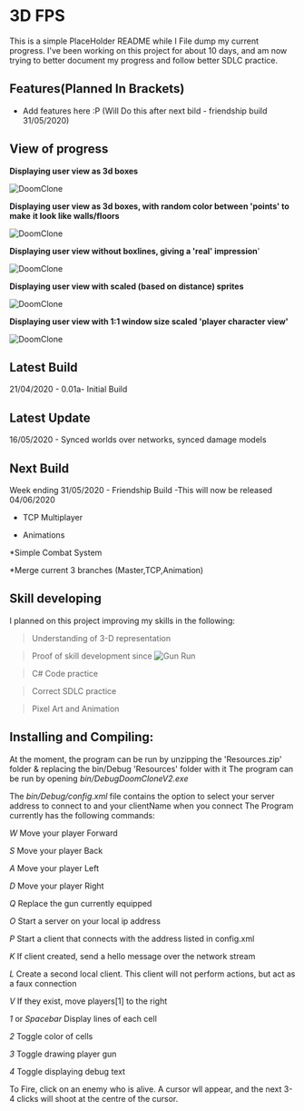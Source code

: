 # 3D FPS
This is a simple PlaceHolder README while I File dump my current progress.
I've been working on this project for about 10 days, and am now trying to better document my
progress and follow better SDLC practice.
## Features(Planned In Brackets)

* Add features here :P (Will Do this after next bild - friendship build 31/05/2020)

## View of progress
**Displaying user view as 3d boxes**

![DoomClone](CellLines.PNG)

**Displaying user view as 3d boxes, with random color between 'points' to make**
**it look like walls/floors**

![DoomClone](ColorCellLines.PNG)

**Displaying user view without boxlines, giving a 'real' impression**'

![DoomClone](ColorCells.PNG)

**Displaying user view with scaled (based on distance) sprites**

![DoomClone](ColorCellsEnemies.PNG)

**Displaying user view with 1:1 window size scaled 'player character view'**

![DoomClone](ColorCellEnemiesGun.PNG)
## Latest Build

21/04/2020 - 0.01a- Initial Build

## Latest Update

16/05/2020 - Synced worlds over networks, synced damage models

## Next Build

Week ending 31/05/2020 - Friendship Build
-This will now be released 04/06/2020

* TCP Multiplayer

* Animations

*Simple Combat System

*Merge current 3 branches (Master,TCP,Animation)

## Skill developing

I planned on this project improving my skills in the following:

>Understanding of 3-D representation

>Proof of skill development since ![Gun Run](https://github.com/StarshipladDev/GunRun)

>C# Code practice

>Correct SDLC practice

>Pixel Art and Animation

## Installing and Compiling:
At the moment, the program can be run by unzipping the 'Resources.zip' folder & replacing the bin/Debug 'Resources' folder with it
The program can be run by opening *bin/DebugDoomCloneV2.exe*

The *bin/Debug/config.xml* file contains the option to select your server address to connect to and your clientName when you connect
The Program currently has the following commands:

*W* Move your player Forward

*S* Move your player Back

*A* Move your player Left

*D* Move your player Right

*Q* Replace the gun currently equipped

*O* Start a server on your local ip address

*P* Start a client that connects with the address listed in config.xml

*K* If client created, send a hello message over the network stream

*L* Create a second local client. This client will not perform actions, but act as a faux connection

*V* If they exist, move players[1] to the right

*1* or *Spacebar* Display lines of each cell

*2* Toggle color of cells

*3* Toggle drawing player gun

*4* Toggle displaying debug text

To Fire, click on an enemy who is alive. A cursor wll appear,
and the next 3-4 clicks will shoot at the centre of the cursor.

